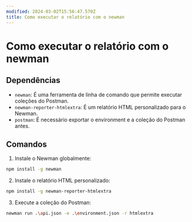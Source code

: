 ```yaml
---
modified: 2024-03-02T15:56:47.570Z
title: Como executar o relatório com o newman
---
```


# Como executar o relatório com o newman

## Dependências

- `newman`: É uma ferramenta de linha de comando que permite executar coleções do Postman.
- `newman-reporter-htmlextra`: É um relatório HTML personalizado para o Newman.
- `postman`: É necessário exportar o environment e a coleção do Postman antes.

## Comandos

1. Instale o Newman globalmente:

```bash
npm install -g newman
```

2. Instale o relatório HTML personalizado:

```bash
npm install -g newman-reporter-htmlextra
```

3. Execute a coleção do Postman:

```bash
newman run .\api.json -e .\environment.json -r htmlextra
```
